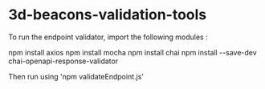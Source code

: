 # 3d-beacons-validation-tools
To run the endpoint validator, import the following modules :

npm install axios
npm install mocha
npm install chai
npm install --save-dev chai-openapi-response-validator

Then run using 'npm validateEndpoint.js' 
